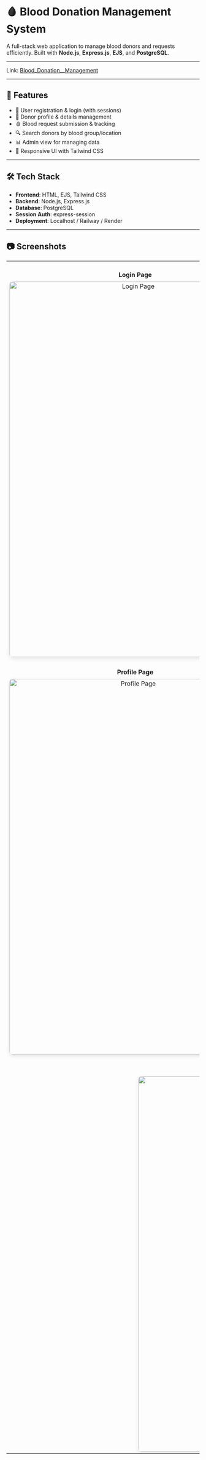 <!DOCTYPE html>
<html lang="en">
<head>
  <meta charset="UTF-8">
  <title>Blood Donation Management System</title>
</head>
<body>

  <h1>🩸 Blood Donation Management System</h1>

  <p>A full-stack web application to manage blood donors and requests efficiently. Built with <strong>Node.js</strong>, <strong>Express.js</strong>, <strong>EJS</strong>, and <strong>PostgreSQL</strong>.</p>
  <hr>
  <p>
    <span>Link:</span>
    <span><a href="https://blood-donation-management-bht9.onrender.com/">Blood_Donation__Management</a></span>
  </p>
  <hr>
  <h2>🚀 Features</h2>
  <ul>
    <li>🧍 User registration & login (with sessions)</li>
    <li>👤 Donor profile & details management</li>
    <li>🩸 Blood request submission & tracking</li>
    <li>🔍 Search donors by blood group/location</li>
    <li>📊 Admin view for managing data</li>
    <li>🎨 Responsive UI with Tailwind CSS</li>
  </ul>
  <hr>

  <h2>🛠️ Tech Stack</h2>
  <ul>
    <li><strong>Frontend</strong>: HTML, EJS, Tailwind CSS</li>
    <li><strong>Backend</strong>: Node.js, Express.js</li>
    <li><strong>Database</strong>: PostgreSQL</li>
    <li><strong>Session Auth</strong>: express-session</li>
    <li><strong>Deployment</strong>: Localhost / Railway / Render</li>
  </ul>
  <hr>
<h2>📷 Screenshots</h2>

<table style="width: 100%; border-spacing: 20px;">
  <tr>
    <td style="width: 50%; vertical-align: top; text-align: center;">
      <h4 style="margin-bottom: 8px;">Login Page</h4>
      <img src="https://i.postimg.cc/yWMTZd9v/p3.png" alt="Login Page" style="width: 656px; height: 978.53px; border-radius: 8px; box-shadow: 0 4px 12px rgba(0,0,0,0.1);">
    </td>
    <td style="width: 50%; vertical-align: top; text-align: center;">
      <h4 style="margin-bottom: 8px;">Blood Request Form</h4>
      <img src="https://i.postimg.cc/Xr8KmkPz/p4.png" alt="Blood Request Form" style="width: 656px; height: 978.53px; border-radius: 8px; box-shadow: 0 4px 12px rgba(0,0,0,0.1);">
    </td>
  </tr>
  <tr>
    <td style="width: 50%; vertical-align: top; text-align: center;">
      <h4 style="margin-bottom: 8px;">Profile Page</h4>
      <img src="https://i.postimg.cc/mt7yNsyR/p5.png" alt="Profile Page" style="width: 656px; height: 978.53px; border-radius: 8px; box-shadow: 0 4px 12px rgba(0,0,0,0.1);">
    </td>
    <td style="width: 50%; vertical-align: top; text-align: center;">
      <h4 style="margin-bottom: 8px;">Donor List</h4>
      <img src="https://i.postimg.cc/v4ML0N0n/p6.png" alt="Donor List" style="width: 656px; height: 978.53px; border-radius: 8px; box-shadow: 0 4px 12px rgba(0,0,0,0.1);">
    </td>
  </tr>
  <tr>
    <td colspan="2" style="text-align: center;">
      <h4 style="margin-bottom: 8px;">Dashboard</h4>
      <img src="https://i.postimg.cc/5H25VFdN/p7.png" alt="Dashboard" style="width: 656px; height: 978.53px; border-radius: 8px; box-shadow: 0 4px 12px rgba(0,0,0,0.1);">
    </td>
  </tr>
</table>


</body>
</html>
